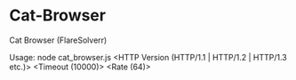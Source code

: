 # Cat-Browser
Cat Browser (FlareSolverr)

Usage: node cat_browser.js <Url> <Time> <Count> <HTTP Version (HTTP/1.1 | HTTP/1.2 | HTTP/1.3 etc.)> <Timeout (10000)> <Rate (64)> <Proxy file>

